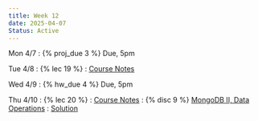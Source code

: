 ```yaml
---
title: Week 12
date: 2025-04-07
Status: Active
---
```


Mon 4/7
: {% proj_due 3 %} Due, 5pm

Tue 4/8
: {% lec 19 %}
  : [Course Notes](https://data101.org/notes/6-semi_data/mongodb.html)

Wed 4/9
: {% hw_due 4 %} Due, 5pm

Thu 4/10
: {% lec 20 %}
  : [Course Notes](https://data101.org/notes/9-data_pipelines/index.html)
: {% disc 9 %} [MongoDB II, Data Operations](https://drive.google.com/file/d/1UXowTo-vfAu-KTLcUW05VinNMSZvUxD6/view?usp=sharing)
  : [Solution](https://drive.google.com/file/d/1j9drX9-Lf3j5orC6QIBDXv-9iqXF3cTO/view?usp=sharing)
  
<!--
Thu 8/29
: {% lec 1 %}
  : [Pre-Semester Form](https://docs.google.com/forms/d/e/1FAIpQLSdalE7Mi5AIidLUFjJMU-BoQhcGrucIZPcIiQHKAzdkcoIU6Q/viewform)
: {% disc 1 %} [SQL Review](https://drive.google.com/file/d/1t3Ob8P2QRz3zSmkJdwbh6pVDrOuqm8tV/view?usp=sharing)
  : [Solution](https://drive.google.com/file/d/1V-JpFmOymMaozOeErNO4uS8zOw-DPV8J/view?usp=sharing), [Code](https://data101.datahub.berkeley.edu/hub/user-redirect/git-pull?repo=https%3A%2F%2Fgithub.com%2Fcal-data-eng%2Ffa24-materials&urlpath=lab%2Ftree%2Ffa24-materials%2Fdisc%2Fdisc01%2Fdisc01.ipynb&branch=main){:target="\_blank"}

Friday 8/30
: {% proj_rel 0 %} [SQL Review](https://data101.datahub.berkeley.edu/hub/user-redirect/git-pull?repo=https%3A%2F%2Fgithub.com%2Fcal-data-eng%2Ffa24-materials&urlpath=lab%2Ftree%2Ffa24-materials%2Fproj%2Fproj0%2Fproj0.ipynb&branch=main)
  : Due <del>Wed 9/4</del> Thu 9/5, 5pm
  <br/>[Notes](https://data101.org/notes/1-SQL/)
-->
